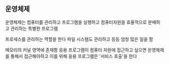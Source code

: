 ## 운영체제

운영체제는 컴퓨터를 관리하고 프로그램을 실행하고 컴퓨터자원을 효율적으로 분배하고 관리하는 특별한 프로그램

프로세스를 관리하는 역할을 한다
파일 시스템도 관리하고 등등 엄청 많은 일을 함

메모리의 커널 영역에 존재함
응용 프로그램이 컴퓨터 자원에 접근하고 싶으면 운영체제를 통해서 접근해야하고
이를 위해 응용 프로그램은 '서비스 호출'을 한다







